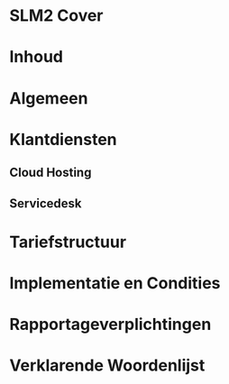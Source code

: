 # SLM2 Cover

# Inhoud

# Algemeen

<!-- @include Algemeen/Begripsbepaling.md -->
<!-- @include Algemeen/Inleiding.md -->
<!-- @include Algemeen/Beschrijving van de Dienstverlening.md -->
<!-- @include Algemeen/Continuiteit van de Cloud-Dienstverlening.md -->
<!-- @include Algemeen/Prioriteitbepaling.md -->
<!-- @include Algemeen/Aansprakelijkheid.md -->

# Klantdiensten

<!-- @include Klantdiensten/Definitie.md -->

## Cloud Hosting

<!-- @include Klantdiensten/Cloud Hosting/Service Levels.md -->
<!-- @include Klantdiensten/Cloud Hosting/Risicoanalyse.md -->
<!-- @include Klantdiensten/Cloud Hosting/Capaciteitsplanning.md -->

## Servicedesk

<!-- @include Klantdiensten/Servicedesk/Service Levels.md -->
<!-- @include Klantdiensten/Servicedesk/Risicoanalyse.md -->
<!-- @include Klantdiensten/Servicedesk/Capaciteitsplanning.md -->

# Tariefstructuur

<!-- @include Tariefstructuur/Eenmalige Kosten.md -->
<!-- @include Tariefstructuur/Structurele Kosten.md -->
<!-- @include Tariefstructuur/Niveau's van Dienstverlening.md -->
<!-- @include Tariefstructuur/Servicedeskondersteuning.md -->

# Implementatie en Condities

<!-- @include Implementatie en Condities/Eisen aan Infrastructuur.md -->
<!-- @include Implementatie en Condities/Geschatte Opleverdatum.md -->
<!-- @include Implementatie en Condities/Proefperiode.md -->
<!-- @include Implementatie en Condities/Bonus en Malus.md -->

# Rapportageverplichtingen

<!-- @include Rapportageverplichtingen/Voorbeeld Service Level Rapport.md -->
<!-- @include Rapportageverplichtingen/Service Review.md -->

# Verklarende Woordenlijst

<!-- @include Verklarende Woordenlijst/Verklarende Woordenlijst.md -->
